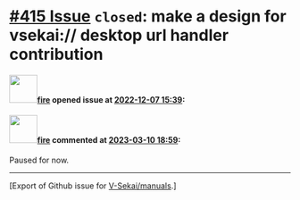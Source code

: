 # [\#415 Issue](https://github.com/V-Sekai/manuals/issues/415) `closed`: make a design for vsekai:// desktop url handler contribution

#### <img src="https://avatars.githubusercontent.com/u/32321?u=c2e06a3d2b49a467aa907e54aa259516440267cc&v=4" width="50">[fire](https://github.com/fire) opened issue at [2022-12-07 15:39](https://github.com/V-Sekai/manuals/issues/415):



#### <img src="https://avatars.githubusercontent.com/u/32321?u=c2e06a3d2b49a467aa907e54aa259516440267cc&v=4" width="50">[fire](https://github.com/fire) commented at [2023-03-10 18:59](https://github.com/V-Sekai/manuals/issues/415#issuecomment-1464257622):

Paused for now.


-------------------------------------------------------------------------------



[Export of Github issue for [V-Sekai/manuals](https://github.com/V-Sekai/manuals).]
